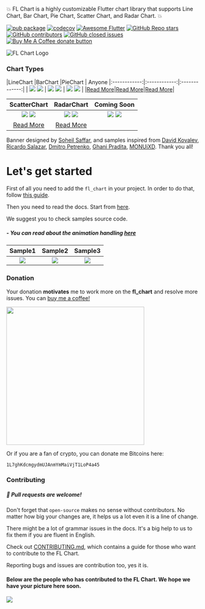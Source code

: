 💥 FL Chart is a highly customizable Flutter chart library that supports Line Chart, Bar Chart, Pie Chart, Scatter Chart, and Radar Chart.  💥

[![pub package](https://img.shields.io/pub/v/fl_chart.svg)](https://pub.dartlang.org/packages/fl_chart)
[![codecov](https://codecov.io/gh/imaNNeoFighT/fl_chart/branch/master/graph/badge.svg?token=XBhsIZBbZG)](https://codecov.io/gh/imaNNeoFighT/fl_chart)
<a href="https://github.com/Solido/awesome-flutter#charts"><img src="https://img.shields.io/badge/awesome-flutter-blue.svg?longCache=true" alt="Awesome Flutter"></a>
<a href="https://pub.dev/packages/fl_chart"><img alt="GitHub Repo stars" src="https://img.shields.io/github/stars/imaNNeoFighT/fl_chart"></a>
<a href="https://github.com/imaNNeoFighT/fl_chart/graphs/contributors"><img alt="GitHub contributors" src="https://img.shields.io/github/contributors/imaNNeoFighT/fl_chart"></a>
<a href="https://github.com/imaNNeoFighT/fl_chart/issues?q=is%3Aissue+is%3Aclosed"><img src="https://img.shields.io/github/issues-closed-raw/imaNNeoFighT/fl_chart" alt="GitHub closed issues"></a>
<span class="badge-buymeacoffee">
<a href="https://www.buymeacoffee.com/fl_chart" title="Donate to this project using Buy Me A Coffee"><img src="https://img.shields.io/badge/buy%20me%20a%20coffee-donate-yellow.svg" alt="Buy Me A Coffee donate button" /></a>
</span>

![FL Chart Logo](https://github.com/imaNNeoFighT/fl_chart/raw/master/repo_files/images/landing_logo.jpg)

### Chart Types

|LineChart	|BarChart		|PieChart		| Anyone
|:------------:|:------------:|:-------------:|
|	[![](https://github.com/imaNNeoFighT/fl_chart/raw/master/repo_files/images/line_chart/line_chart_sample_1.gif)](https://github.com/imaNNeoFighT/fl_chart/blob/master/repo_files/documentations/line_chart.md#sample-1-source-code) [![](https://github.com/imaNNeoFighT/fl_chart/raw/master/repo_files/images/line_chart/line_chart_sample_2.gif)](https://github.com/imaNNeoFighT/fl_chart/blob/master/repo_files/documentations/line_chart.md#sample-2-source-code)  |	[![](https://github.com/imaNNeoFighT/fl_chart/raw/master/repo_files/images/bar_chart/bar_chart_sample_1.gif)](https://github.com/imaNNeoFighT/fl_chart/blob/master/repo_files/documentations/bar_chart.md#sample-1-source-code) [![](https://github.com/imaNNeoFighT/fl_chart/raw/master/repo_files/images/bar_chart/bar_chart_sample_2.gif)](https://github.com/imaNNeoFighT/fl_chart/blob/master/repo_files/documentations/bar_chart.md#sample-2-source-code)  | [![](https://github.com/imaNNeoFighT/fl_chart/raw/master/repo_files/images/pie_chart/pie_chart_sample_1.gif)](https://github.com/imaNNeoFighT/fl_chart/blob/master/repo_files/documentations/pie_chart.md#sample-1-source-code) [![](https://github.com/imaNNeoFighT/fl_chart/raw/master/repo_files/images/pie_chart/pie_chart_sample_2.gif)](https://github.com/imaNNeoFighT/fl_chart/blob/master/repo_files/documentations/pie_chart.md#sample-2-source-code) |
|[Read More](https://github.com/imaNNeoFighT/fl_chart/blob/master/repo_files/documentations/line_chart.md)|[Read More](https://github.com/imaNNeoFighT/fl_chart/blob/master/repo_files/documentations/bar_chart.md)|[Read More](https://github.com/imaNNeoFighT/fl_chart/blob/master/repo_files/documentations/pie_chart.md)|

|ScatterChart	|RadarChart| Coming Soon|
|:------------:|:------------:|:-------------:|
|	[![](https://github.com/imaNNeoFighT/fl_chart/raw/master/repo_files/images/scatter_chart/scatter_chart_sample_1.gif)](https://github.com/imaNNeoFighT/fl_chart/blob/master/repo_files/documentations/scatter_chart.md#sample-1-source-code) [![](https://github.com/imaNNeoFighT/fl_chart/raw/master/repo_files/images/scatter_chart/scatter_chart_sample_2.gif)](https://github.com/imaNNeoFighT/fl_chart/blob/master/repo_files/documentations/scatter_chart.md#sample-2-source-code)  |	![](https://github.com/imaNNeoFighT/fl_chart/raw/master/repo_files/images/radar_chart/radar_chart_sample_1.jpg)  ![](https://github.com/imaNNeoFighT/fl_chart/raw/master/repo_files/images/blank.jpg)|![](https://github.com/imaNNeoFighT/fl_chart/raw/master/repo_files/images/blank.jpg) ![](https://github.com/imaNNeoFighT/fl_chart/raw/master/repo_files/images/blank.jpg)|
|[Read More](https://github.com/imaNNeoFighT/fl_chart/blob/master/repo_files/documentations/scatter_chart.md)|[Read More](https://github.com/imaNNeoFighT/fl_chart/blob/master/repo_files/documentations/radar_chart.md)||

Banner designed by [Soheil Saffar](https://www.linkedin.com/in/soheilsaffar), and
samples inspired from
[David Kovalev](https://dribbble.com/shots/5560237-Live-Graphs-XD),
[Ricardo Salazar](https://dribbble.com/shots/1956890-Data-Stats),
[Dmitro Petrenko](https://dribbble.com/shots/5425378-Mobile-Application-Dashboard-for-Stock-Platform),
[Ghani Pradita](https://dribbble.com/shots/6379476-Calories-Management-App),
[MONUiXD](https://www.uplabs.com/posts/chart-pie-chart-bar-chart).
Thank you all!



# Let's get started

First of all you need to add the `fl_chart` in your project. In order to do that, follow [this guide](https://pub.dev/packages/fl_chart/install).

Then you need to read the docs. Start from [here](https://github.com/imaNNeoFighT/fl_chart/blob/master/repo_files/documentations/index.md).

We suggest you to check samples source code.

##### - You can read about the animation handling [here](https://github.com/imaNNeoFighT/fl_chart/blob/master/repo_files/documentations/handle_animations.md)
|Sample1	|Sample2		|Sample3		|
|:------------:|:------------:|:-------------:|
|	[![](https://github.com/imaNNeoFighT/fl_chart/raw/master/repo_files/images/line_chart/line_chart_sample_1_anim.gif)](https://github.com/imaNNeoFighT/fl_chart/blob/master/repo_files/documentations/line_chart.md#sample-1-source-code)   |	[![](https://github.com/imaNNeoFighT/fl_chart/raw/master/repo_files/images/line_chart/line_chart_sample_2_anim.gif)](https://github.com/imaNNeoFighT/fl_chart/blob/master/repo_files/documentations/line_chart.md#sample-2-source-code) | [![](https://github.com/imaNNeoFighT/fl_chart/raw/master/repo_files/images/bar_chart/bar_chart_sample_1_anim.gif)](https://github.com/imaNNeoFighT/fl_chart/blob/master/repo_files/documentations/bar_chart.md#sample-1-source-code) |


### Donation
Your donation **motivates** me to work more on the **fl_chart** and resolve more issues.
You can <a href="https://www.buymeacoffee.com/fl_chart">buy me a coffee!</a>

<a href="https://www.buymeacoffee.com/fl_chart"><img src="https://github.com/imaNNeoFighT/fl_chart/raw/master/repo_files/images/buy_me_a_coffee.jpeg" width=360 /></a>

Or if you are a fan of crypto, you can donate me Bitcoins here:

`1L7ghKdcmgydmUJAnmYmMaiVjT1LoP4a45`

### Contributing
##### :beer: Pull requests are welcome!
Don't forget that `open-source` makes no sense without contributors. No matter how big your changes are, it helps us a lot even it is a line of change.

There might be a lot of grammar issues in the docs. It's a big help to us to fix them if you are fluent in English.

Check out [CONTRIBUTING.md](https://github.com/imaNNeoFighT/fl_chart/blob/master/CONTRIBUTING.md), which contains a guide for those who want to contribute to the FL Chart.

Reporting bugs and issues are contribution too, yes it is.

#### Below are the people who has contributed to the FL Chart. We hope we have your picture here soon.
[![](https://opencollective.com/fl_chart/contributors.svg?width=890&button=false)](https://github.com/imaNNeoFighT/fl_chart/graphs/contributors)

